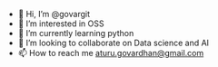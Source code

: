 - 👋 Hi, I’m @govargit
- 👀 I’m interested in OSS
- 🌱 I’m currently learning python
- 💞️ I’m looking to collaborate on Data science and AI
- 📫 How to reach me aturu.govardhan@gmail.com

<!---
govargit/govargit is a ✨ special ✨ repository because its `README.md` (this file) appears on your GitHub profile.
You can click the Preview link to take a look at your changes.
--->
